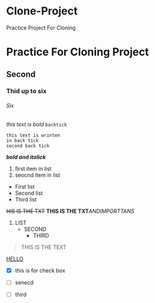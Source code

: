 # Clone-Project
Practice Project For Cloning 
# Practice For Cloning Project
## Second 
### Thid up to six
###### Six
_this text is bold_
` backtick `
```
this text is wrinten 
in back tick
second back tick
```
***bold and italick***

1. first item in list
2. seocnd item in list


- First list 
- Second list
- Third list



~~HIS IS THE TXT~~
**THIS IS THE TXT**_ANDIMPORTTANS_
1. LIST
   - SECOND
     - THIRD
     
  > THIS IS THE TEXT
  
  
  
  [HELLO](www.google.com)
  
  
  
 - [x] this is for check box
 - [ ] senecd
 - [ ] third 

